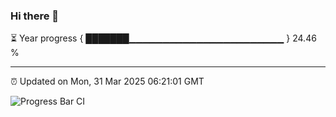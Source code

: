 ### Hi there 👋

⏳ Year progress { ███████▁▁▁▁▁▁▁▁▁▁▁▁▁▁▁▁▁▁▁▁▁▁▁ } 24.46 %

---

⏰ Updated on Mon, 31 Mar 2025 06:21:01 GMT

![Progress Bar CI](https://github.com/liununu/liununu/workflows/Progress%20Bar%20CI/badge.svg)

